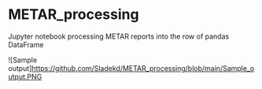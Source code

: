# METAR_processing
Jupyter notebook processing METAR reports into the row of pandas DataFrame

![Sample output]https://github.com/Sladekd/METAR_processing/blob/main/Sample_output.PNG
